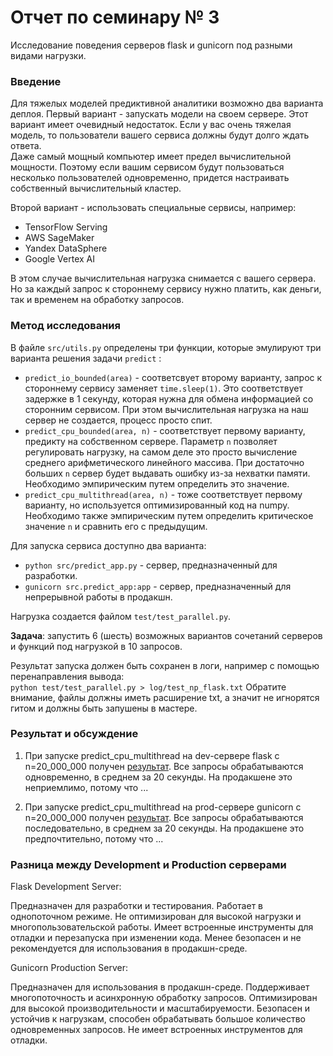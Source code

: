 # Отчет по семинару № 3
Исследование поведения серверов flask и gunicorn под разными видами нагрузки.  

### Введение
Для тяжелых моделей предиктивной аналитики возможно два варианта деплоя. 
Первый вариант - запускать модели на своем сервере. 
Этот вариант имеет очевидный недостаток. 
Если у вас очень тяжелая модель, то пользователи вашего сервиса должны будут долго ждать ответа.  
Даже самый мощный компьютер имеет предел вычислительной мощности. 
Поэтому если вашим сервисом будут пользоваться несколько пользователей одновременно, придется настраивать собственный вычислительный кластер. 

Второй вариант - использовать специальные сервисы, например:  
- TensorFlow Serving
- AWS SageMaker
- Yandex DataSphere
- Google Vertex AI

В этом случае вычислительная нагрузка снимается с вашего сервера. 
Но за каждый запрос к стороннему сервису нужно платить, как деньги, так и временем на обработку запросов. 

### Метод исследования
В файле `src/utils.py` определены три функции, которые эмулируют три варианта решения задачи `predict` :
- `predict_io_bounded(area)` - соответсвует второму варианту, запрос к стороннему сервису заменяет `time.sleep(1)`. 
Это соответствует задержке в 1 секунду, которая нужна для обмена информацией со сторонним сервисом. 
При этом вычислительная нагрузка на наш сервер не создается, процесс просто спит. 
- `predict_cpu_bounded(area, n)` - соответствует первому варианту, предикту на собственном сервере. 
Параметр `n` позволяет регулировать нагрузку, на самом деле это просто вычисление среднего арифметического линейного массива. 
При достаточно больших `n` сервер будет выдавать ошибку из-за нехватки памяти. 
Необходимо эмпирическим путем определить это значение. 
- `predict_cpu_multithread(area, n)` - тоже соответствует первому варианту, но используется оптимизированный код на numpy. 
Необходимо также эмпирическим путем определить критическое значение `n` и сравнить его с предыдущим. 

Для запуска сервиса доступно два варианта: 
- `python src/predict_app.py` - сервер, предназначенный для разработки. 
- `gunicorn src.predict_app:app` - сервер, предназначенный для непрерывной работы в продакшн. 

Нагрузка создается файлом `test/test_parallel.py`.  

**Задача**: запустить 6 (шесть) возможных вариантов сочетаний серверов и функций под нагрузкой в 10 запросов. 

Результат запуска должен быть сохранен в логи, например с помощью перенаправления вывода:  
`python test/test_parallel.py > log/test_np_flask.txt` 
Обратите внимание, файлы должны иметь расширение txt, а значит не игнорятся гитом и должны быть запушены в мастере.  

### Результат и обсуждение
1) При запуске predict_cpu_multithread на dev-сервере flask с n=20_000_000 получен [результат](log/test_np_flask.txt). 
Все запросы обрабатываются одновременно, в среднем за 20 секунды. 
На продакшене это неприемлимо, потому что ... 

2) При запуске predict_cpu_multithread на prod-сервере gunicorn с n=20_000_000 получен [результат](log/test_np_flask.txt). 
Все запросы обрабатываются последовательно, в среднем за 20 секунды. 
На продакшене это предпочтительно, потому что ... 

### Разница между Development и Production серверами

Flask Development Server:

Предназначен для разработки и тестирования.
Работает в однопоточном режиме.
Не оптимизирован для высокой нагрузки и многопользовательской работы.
Имеет встроенные инструменты для отладки и перезапуска при изменении кода.
Менее безопасен и не рекомендуется для использования в продакшн-среде.


Gunicorn Production Server:

Предназначен для использования в продакшн-среде.
Поддерживает многопоточность и асинхронную обработку запросов.
Оптимизирован для высокой производительности и масштабируемости.
Безопасен и устойчив к нагрузкам, способен обрабатывать большое количество одновременных запросов.
Не имеет встроенных инструментов для отладки.
